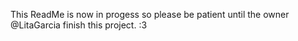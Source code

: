 This ReadMe is now in progess so please be patient until the owner @LitaGarcia finish this project. :3